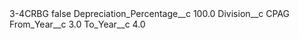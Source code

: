 <?xml version="1.0" encoding="UTF-8"?>
<CustomMetadata xmlns="http://soap.sforce.com/2006/04/metadata" xmlns:xsi="http://www.w3.org/2001/XMLSchema-instance" xmlns:xsd="http://www.w3.org/2001/XMLSchema">
    <label>3-4CRBG</label>
    <protected>false</protected>
    <values>
        <field>Depreciation_Percentage__c</field>
        <value xsi:type="xsd:double">100.0</value>
    </values>
    <values>
        <field>Division__c</field>
        <value xsi:type="xsd:string">CPAG</value>
    </values>
    <values>
        <field>From_Year__c</field>
        <value xsi:type="xsd:double">3.0</value>
    </values>
    <values>
        <field>To_Year__c</field>
        <value xsi:type="xsd:double">4.0</value>
    </values>
</CustomMetadata>
